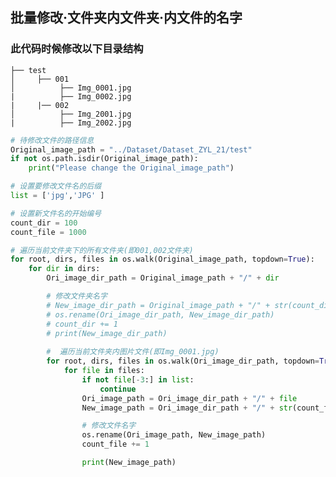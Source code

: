## 批量修改·文件夹内文件夹·内文件的名字

### 此代码时候修改以下目录结构

    ├── test
    │     ├── 001                  
    │          ├── Img_0001.jpg
    |          ├── Img_0002.jpg
    |     |── 002
    │          ├── Img_2001.jpg
    |          ├── Img_2002.jpg     

```python
# 待修改文件的路径信息
Original_image_path = "../Dataset/Dataset_ZYL_21/test"
if not os.path.isdir(Original_image_path):
    print("Please change the Original_image_path")

# 设置要修改文件名的后缀
list = ['jpg','JPG' ]

# 设置新文件名的开始编号
count_dir = 100
count_file = 1000

# 遍历当前文件夹下的所有文件夹(即001,002文件夹)
for root, dirs, files in os.walk(Original_image_path, topdown=True):
    for dir in dirs:
        Ori_image_dir_path = Original_image_path + "/" + dir

        # 修改文件夹名字
        # New_image_dir_path = Original_image_path + "/" + str(count_dir)
        # os.rename(Ori_image_dir_path, New_image_dir_path)
        # count_dir += 1
        # print(New_image_dir_path)
        
        #  遍历当前文件夹内图片文件(即Img_0001.jpg)
        for root, dirs, files in os.walk(Ori_image_dir_path, topdown=True):
            for file in files:
                if not file[-3:] in list:
                    continue
                Ori_image_path = Ori_image_dir_path + "/" + file
                New_image_path = Ori_image_dir_path + "/" + str(count_file) + '.jpg'

                # 修改文件名字
                os.rename(Ori_image_path, New_image_path)
                count_file += 1

                print(New_image_path)
``` 